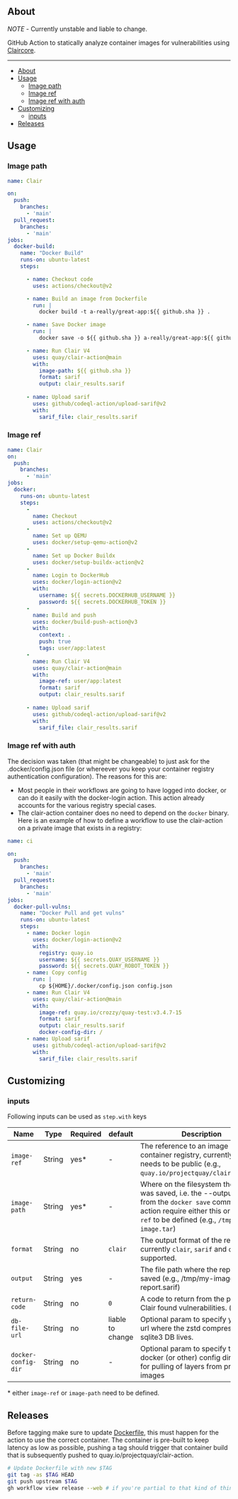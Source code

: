 ## About

*NOTE* - Currently unstable and liable to change.

GitHub Action to statically analyze container images for vulnerabilities using [Claircore](https://github.com/quay/claircore/).

___

- [About](#about)
- [Usage](#usage)
  - [Image path](#image-path)
  - [Image ref](#image-ref)
  - [Image ref with auth](#image-ref-with-auth)
- [Customizing](#customizing)
  - [inputs](#inputs)
- [Releases](#releases)

## Usage

### Image path

```yaml
name: Clair

on:
  push:
    branches:
      - 'main'
  pull_request:
    branches:
      - 'main'
jobs:
  docker-build:
    name: "Docker Build"
    runs-on: ubuntu-latest
    steps:

      - name: Checkout code
        uses: actions/checkout@v2

      - name: Build an image from Dockerfile
        run: |
          docker build -t a-really/great-app:${{ github.sha }} .

      - name: Save Docker image
        run: |
          docker save -o ${{ github.sha }} a-really/great-app:${{ github.sha }}

      - name: Run Clair V4
        uses: quay/clair-action@main
        with:
          image-path: ${{ github.sha }}
          format: sarif
          output: clair_results.sarif
  
      - name: Upload sarif
        uses: github/codeql-action/upload-sarif@v2
        with:
          sarif_file: clair_results.sarif
```

### Image ref

```yaml
name: Clair
on:
  push:
    branches:
      - 'main'
jobs:
  docker:
    runs-on: ubuntu-latest
    steps:
      -
        name: Checkout
        uses: actions/checkout@v2
      -
        name: Set up QEMU
        uses: docker/setup-qemu-action@v2
      -
        name: Set up Docker Buildx
        uses: docker/setup-buildx-action@v2
      -
        name: Login to DockerHub
        uses: docker/login-action@v2
        with:
          username: ${{ secrets.DOCKERHUB_USERNAME }}
          password: ${{ secrets.DOCKERHUB_TOKEN }}
      -
        name: Build and push
        uses: docker/build-push-action@v3
        with:
          context: .
          push: true
          tags: user/app:latest
      - 
        name: Run Clair V4
        uses: quay/clair-action@main
        with:
          image-ref: user/app:latest
          format: sarif
          output: clair_results.sarif
  
      - name: Upload sarif
        uses: github/codeql-action/upload-sarif@v2
        with:
          sarif_file: clair_results.sarif
```

### Image ref with auth

The decision was taken (that might be changeable) to just ask for the .docker/config.json file (or whereever you keep your container registry authentication configuration). The reasons for this are:
* Most people in their workflows are going to have logged into docker, or can do it easily with the docker-login action. This action already accounts for the various registry special cases.
* The clair-action container does no need to depend on the `docker` binary. 
Here is an example of how to define a workflow to use the clair-action on a private image that exists in a registry:

```yaml
name: ci

on:
  push:
    branches:
      - 'main'
  pull_request:
    branches:
      - 'main'
jobs:
  docker-pull-vulns:
    name: "Docker Pull and get vulns"
    runs-on: ubuntu-latest
    steps:
      - name: Docker login
        uses: docker/login-action@v2
        with:
          registry: quay.io
          username: ${{ secrets.QUAY_USERNAME }}
          password: ${{ secrets.QUAY_ROBOT_TOKEN }}
      - name: Copy config
        run: |
          cp ${HOME}/.docker/config.json config.json
      - name: Run Clair V4
        uses: quay/clair-action@main
        with:
          image-ref: quay.io/crozzy/quay-test:v3.4.7-15
          format: sarif
          output: clair_results.sarif
          docker-config-dir: /
      - name: Upload sarif
        uses: github/codeql-action/upload-sarif@v2
        with:
          sarif_file: clair_results.sarif
```

## Customizing

### inputs

Following inputs can be used as `step.with` keys

| Name                | Type   | Required | default          | Description                                                                                                                                                                                |
| ------------------- | ------ | -------- | ---------------- | ------------------------------------------------------------------------------------------------------------------------------------------------------------------------------------------ |
| `image-ref`         | String | yes*     | -                | The reference to an image in a container registry, currently this needs to be public (e.g., `quay.io/projectquay/clair:nightly`)                                                           |
| `image-path`        | String | yes*     | -                | Where on the filesystem the image was saved, i.e. the --output-flag from the `docker save` command the action require either this or `image-ref` to be defined (e.g., `/tmp/my-image.tar`) |
| `format`            | String | no       | `clair`          | The output format of the report, currently `clair`, `sarif` and `quay` are supported.                                                                                                      |
| `output`            | String | yes      | -                | The file path where the report gets saved (e.g., /tmp/my-image-report.sarif)                                                                                                               |
| `return-code`       | String | no       | `0`              | A code to return from the process if Clair found vulnerabilities. (e.g., `1`)                                                                                                              |
| `db-file-url`       | String | no       | liable to change | Optional param to specify your own url where the zstd compressed sqlite3 DB lives.                                                                                                         |
| `docker-config-dir` | String | no       | -                | Optional param to specify the docker (or other) config dir to allow for pulling of layers from private images                                                                              |


\* either `image-ref` or `image-path` need to be defined.

## Releases

Before tagging make sure to update [Dockerfile](Dockerfile), this must happen for the action to use the correct container. The container is pre-built to keep latency as low as possible, pushing a tag should trigger that container build that is subsequently pushed to quay.io/projectquay/clair-action.

```sh
# Update Dockerfile with new $TAG
git tag -as $TAG HEAD
git push upstream $TAG
gh workflow view release --web # if you're partial to that kind of thing
```

